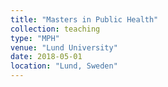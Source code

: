 ```yaml
---
title: "Masters in Public Health"
collection: teaching
type: "MPH"
venue: "Lund University"
date: 2018-05-01
location: "Lund, Sweden"
---
```

